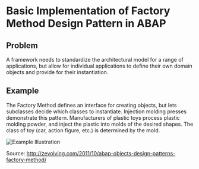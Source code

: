 # Basic Implementation of Factory Method Design Pattern in ABAP

## Problem 
A framework needs to standardize the architectural model for a range of applications, but allow for individual applications to define their own domain objects and provide for their instantiation.

## Example
The Factory Method defines an interface for creating objects, but lets subclasses decide which classes to instantiate. Injection molding presses demonstrate this pattern. Manufacturers of plastic toys process plastic molding powder, and inject the plastic into molds of the desired shapes. The class of toy (car, action figure, etc.) is determined by the mold.

![Example Illustration](https://sourcemaking.com/files/v2/content/patterns/Factory_Method_example1.png?id=d0c67568bc4fde15d494)


Source: http://zevolving.com/2011/10/abap-objects-design-patterns-factory-method/
